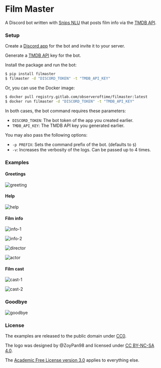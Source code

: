 # Film Master

A Discord bot written with [Snips NLU][]
that posts film info via the [TMDB API][].

### Setup

Create a [Discord app][] for the bot and invite it to your server.

Generate a [TMDB API][] key for the bot.

Install the package and run the bot:

```sh
$ pip install filmaster
$ filmaster -d "DISCORD_TOKEN" -t "TMDB_API_KEY"
```

Or, you can use the Docker image:

```sh
$ docker pull registry.gitlab.com/observeroftime/filmaster:latest
$ docker run filmaster -d "DISCORD_TOKEN" -t "TMDB_API_KEY"
```

In both cases, the bot command requires these parameters:

* `DISCORD_TOKEN`: The bot token of the app you created earlier.
* `TMDB_API_KEY`: The TMDB API key you generated earlier.

You may also pass the following options:

* `-p PREFIX`: Sets the command prefix of the bot. (defaults to `$`)
* `-v`: Increases the verbosity of the logs. Can be passed up to 4 times.

### Examples

#### Greetings

![greeting](https://gitlab.com/ObserverOfTime/filmaster/-/raw/master/.examples/greeting.png)

#### Help

![help](https://gitlab.com/ObserverOfTime/filmaster/-/raw/master/.examples/help.png)

#### Film info

![info-1](https://gitlab.com/ObserverOfTime/filmaster/-/raw/master/.examples/info-1.png)

![info-2](https://gitlab.com/ObserverOfTime/filmaster/-/raw/master/.examples/info-2.png)

![director](https://gitlab.com/ObserverOfTime/filmaster/-/raw/master/.examples/director.png)

![actor](https://gitlab.com/ObserverOfTime/filmaster/-/raw/master/.examples/actor.png)

#### Film cast

![cast-1](https://gitlab.com/ObserverOfTime/filmaster/-/raw/master/.examples/cast-1.png)

![cast-2](https://gitlab.com/ObserverOfTime/filmaster/-/raw/master/.examples/cast-2.png)

### Goodbye

![goodbye](https://gitlab.com/ObserverOfTime/filmaster/-/raw/master/.examples/goodbye.png)

### License

The examples are released to the public domain under [CC0][].

The logo was designed by @ZoyPan98 and licensed under [CC BY-NC-SA 4.0][].

The [Academic Free License version 3.0][AFL-3.0] applies to everything else.


[TMDB API]: https://developers.themoviedb.org/3/
[Snips NLU]: https://github.com/snipsco/snips-nlu
[Discord app]: https://discordapp.com/developers/applications

[AFL-3.0]: https://gitlab.com/ObserverOfTime/filmaster/-/blob/master/LICENSE.md
[CC BY-NC-SA 4.0]: https://creativecommons.org/licenses/by-nc-sa/4.0/
[CC0]: https://creativecommons.org/publicdomain/zero/1.0/
